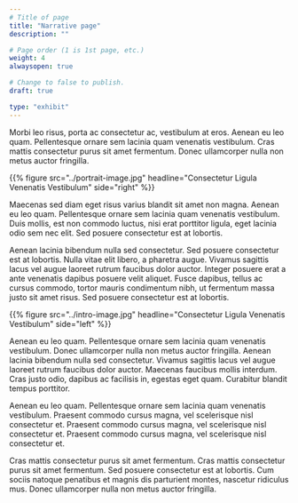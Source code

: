 ```yaml
---
# Title of page
title: "Narrative page"
description: ""

# Page order (1 is 1st page, etc.)
weight: 4
alwaysopen: true

# Change to false to publish.
draft: true

type: "exhibit"
---
```


Morbi leo risus, porta ac consectetur ac, vestibulum at eros. Aenean eu leo quam. Pellentesque ornare sem lacinia quam venenatis vestibulum. Cras mattis consectetur purus sit amet fermentum. Donec ullamcorper nulla non metus auctor fringilla.

{{% figure src="../portrait-image.jpg" headline="Consectetur Ligula Venenatis Vestibulum" side="right" %}}

Maecenas sed diam eget risus varius blandit sit amet non magna. Aenean eu leo quam. Pellentesque ornare sem lacinia quam venenatis vestibulum. Duis mollis, est non commodo luctus, nisi erat porttitor ligula, eget lacinia odio sem nec elit. Sed posuere consectetur est at lobortis.

Aenean lacinia bibendum nulla sed consectetur. Sed posuere consectetur est at lobortis. Nulla vitae elit libero, a pharetra augue. Vivamus sagittis lacus vel augue laoreet rutrum faucibus dolor auctor. Integer posuere erat a ante venenatis dapibus posuere velit aliquet. Fusce dapibus, tellus ac cursus commodo, tortor mauris condimentum nibh, ut fermentum massa justo sit amet risus. Sed posuere consectetur est at lobortis.

{{% figure src="../intro-image.jpg" headline="Consectetur Ligula Venenatis Vestibulum" side="left" %}}

Aenean eu leo quam. Pellentesque ornare sem lacinia quam venenatis vestibulum. Donec ullamcorper nulla non metus auctor fringilla. Aenean lacinia bibendum nulla sed consectetur. Vivamus sagittis lacus vel augue laoreet rutrum faucibus dolor auctor. Maecenas faucibus mollis interdum. Cras justo odio, dapibus ac facilisis in, egestas eget quam. Curabitur blandit tempus porttitor.

Aenean eu leo quam. Pellentesque ornare sem lacinia quam venenatis vestibulum. Praesent commodo cursus magna, vel scelerisque nisl consectetur et. Praesent commodo cursus magna, vel scelerisque nisl consectetur et. Praesent commodo cursus magna, vel scelerisque nisl consectetur et.

Cras mattis consectetur purus sit amet fermentum. Cras mattis consectetur purus sit amet fermentum. Sed posuere consectetur est at lobortis. Cum sociis natoque penatibus et magnis dis parturient montes, nascetur ridiculus mus. Donec ullamcorper nulla non metus auctor fringilla.